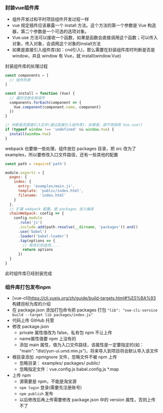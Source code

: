 ### 封装vue组件库
* 组件开发过和平时项目组件开发过程一样
* vue 规定插件应该暴露一个 install 方法。这个方法的第一个参数是 Vue 构造器，第二个参数是一个可选的选项对象。
* Vue.use 方法可以接收一个函数，如果是函数会直接调用这个函数；可以传入对象，传入对象，会调用这个对象的install方法
* 如果是直接引入组件库(如：cnd引入)，那么需要在封装组件库时判断是否是 window，并且 window 有 Vue，就 install(window.Vue)

封装组件库的处理过程
```javascript
const components = [
  // 组件列表
]

const install = function (Vue) {
  // 遍历注册全局组件
  components.forEach(component => {
    Vue.component(component.name, component)
  })
}

// 判断是否直接引入文件(通过连接引入组件库)，如果是，就不用调用 Vue.use()
if (typeof window !== 'undefined' && window.Vue) {
  install(window.Vue)
}

```

webpack 也要做一些处理，组件放在 packages 目录，把 src 改为了 examples，所以要修改入口文件路径，还有一些其他的配置
```javascript
const path = require('path')

module.exports = {
  pages: {
    index: {
      entry: 'examples/main.js',
      template: 'public/index.html',
      filename: 'index.html'
    }
  },
  // 扩展 webpack 配置，使 packages 加入编译
  chainWebpack: config => {
    config.module
      .rule('js')
      .include.add(path.resolve(__dirname, 'packages')).end()
      .use('babel')
      .loader('babel-loader')
      .tap(options => {
        // 修改它的选项....
        return options
      })
  }
}

```

此时组件库已经封装完成

### 组件库打包发布npm
* [vue-cli]https://cli.vuejs.org/zh/guide/build-targets.html#%E5%BA%93 构建目标为库的介绍
* 在 package.json 添加打包命令把 packages 打包 ` "lib": "vue-cli-service build --target lib packages/index.js" `
* 代码上传 GitHub 托管
* 修改 package.json
    * private 属性值改为 false，私有包 npm 不让上传
    * name属性值要 npm 上没有的
    * 添加 main 属性，值为入口文件路径，该属性是一定要指定的(如： "main": "dist/yun-ui.umd.min.js")，将来导入到项目将会默认导入该文件
* 根目录添加 .npmignore 文件，忽略文件不被 npm 上传
    * 忽略目录： examples/ packages/ public/
    * 忽略指定文件：vue.config.js babel.config.js *.map
* 上传 npm
    * 源需要是 npm，不能是淘宝源
    * `npm login` 登录(需要先注册账号)
    * `npm publish` 发布
    * 以后修改后再上传需要修改 package.json 中的 version 属性，否则上传不了
